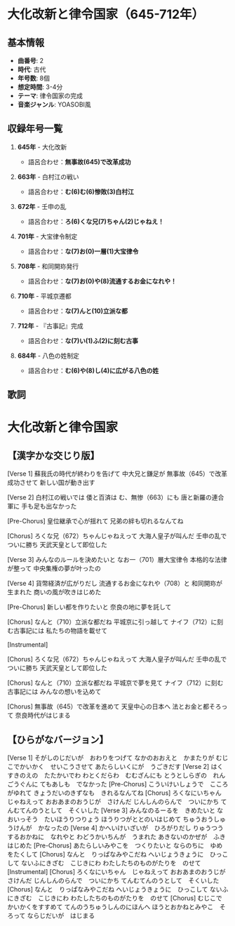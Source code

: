# 大化改新と律令国家（645-712年）

## 基本情報
- **曲番号**: 2
- **時代**: 古代
- **年号数**: 8個
- **想定時間**: 3-4分
- **テーマ**: 律令国家の完成
- **音楽ジャンル**: YOASOBI風

## 収録年号一覧

1. **645年** - 大化改新
   - 語呂合わせ：**無事故(645)で改革成功**

2. **663年** - 白村江の戦い
   - 語呂合わせ：**む(6)む(6)惨敗(3)白村江**

3. **672年** - 壬申の乱
   - 語呂合わせ：**ろ(6)くな兄(7)ちゃん(2)じゃねえ！**

4. **701年** - 大宝律令制定
   - 語呂合わせ：**な(7)お(0)一層(1)大宝律令**

5. **708年** - 和同開珎発行
   - 語呂合わせ：**な(7)お(0)や(8)流通するお金になれや！**

6. **710年** - 平城京遷都
   - 語呂合わせ：**な(7)んと(10)立派な都**

7. **712年** - 『古事記』完成
   - 語呂合わせ：**な(7)い(1)ふ(2)に刻む古事**

8. **684年** - 八色の姓制定
   - 語呂合わせ：**む(6)や(8)し(4)に広がる八色の姓**

## 歌詞

# 大化改新と律令国家

## 【漢字かな交じり版】

[Verse 1]
蘇我氏の時代が終わりを告げて
中大兄と鎌足が
無事故（645）で改革成功させて
新しい国が動き出す

[Verse 2]
白村江の戦いでは
倭と百済は む、無惨（663）にも
唐と新羅の連合軍に
手も足も出なかった

[Pre-Chorus]
皇位継承で心が揺れて
兄弟の絆も切れるなんてね

[Chorus]
ろくな兄（672）ちゃんじゃねえって
大海人皇子が叫んだ
壬申の乱でついに勝ち
天武天皇として即位した

[Verse 3]
みんなのルールを決めたいと
なお一（701）層大宝律令
本格的な法律が整って
中央集権の夢が叶ったの

[Verse 4]
貨幣経済が広がりだし
流通するお金になれや（708）と
和同開珎が生まれた
商いの風が吹きはじめた

[Pre-Chorus]
新しい都を作りたいと
奈良の地に夢を託して

[Chorus]
なんと（710）立派な都だね
平城京に引っ越して
ナイフ（712）に刻む古事記には
私たちの物語を載せて

[Instrumental]

[Chorus]
ろくな兄（672）ちゃんじゃねえって
大海人皇子が叫んだ
壬申の乱でついに勝ち
天武天皇として即位した

[Chorus]
なんと（710）立派な都だね
平城京で夢を見て
ナイフ（712）に刻む古事記には
みんなの想いを込めて

[Chorus]
無事故（645）で改革を進めて
天皇中心の日本へ
法とお金と都そろって
奈良時代がはじまる


## 【ひらがなバージョン】

[Verse 1]
そがしのじだいが　おわりをつげて
なかのおおえと　かまたりが
むじこでかいかく　せいこうさせて
あたらしいくにが　うごきだす
[Verse 2]
はくすきのえの　たたかいでわ
わとくだらわ　むむざんにも
とうとしらぎの　れんごうぐんに
てもあしも　でなかった
[Pre-Chorus]
こういけいしょうで　こころがゆれて
きょうだいのきずなも　きれるなんてね
[Chorus]
ろくなにいちゃん　じゃねえって
おおあまのおうじが　さけんだ
じんしんのらんで　ついにかち
てんむてんのうとして　そくいした
[Verse 3]
みんなのるーるを　きめたいと
なおいっそう　たいほうりつりょう
ほうりつがととのいはじめて
ちゅうおうしゅうけんが　かなったの
[Verse 4]
かへいけいざいが　ひろがりだし
りゅうつうするおかねに　なれやと
わどうかいちんが　うまれた
あきないのかぜが　ふきはじめた
[Pre-Chorus]
あたらしいみやこを　つくりたいと
ならのちに　ゆめをたくして
[Chorus]
なんと　りっぱなみやこだね
へいじょうきょうに　ひっこして
ないふにきざむ　こじきにわ
わたしたちのものがたりを　のせて
[Instrumental]
[Chorus]
ろくなにいちゃん　じゃねえって
おおあまのおうじが　さけんだ
じんしんのらんで　ついにかち
てんむてんのうとして　そくいした
[Chorus]
なんと　りっぱなみやこだね
へいじょうきょうに　ひっこして
ないふにきざむ　こじきにわ
わたしたちのものがたりを　のせて
[Chorus]
むじこで　かいかくをすすめて
てんのうちゅうしんのにほんへ
ほうとおかねとみやこ　そろって
ならじだいが　はじまる
